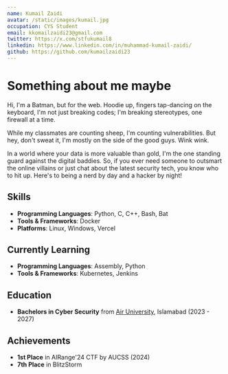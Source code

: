 ```yaml
---
name: Kumail Zaidi 
avatar: /static/images/kumail.jpg
occupation: CYS Student
email: kkomailzaidi23@gmail.com
twitter: https://x.com/stfukumail8
linkedin: https://www.linkedin.com/in/muhammad-kumail-zaidi/
github: https://github.com/kumailzaidi23
---
```


# Something about me maybe

Hi, I'm a Batman, but for the web. Hoodie up, fingers tap-dancing on the keyboard, I'm not just breaking codes; I'm breaking stereotypes, one firewall at a time.

While my classmates are counting sheep, I'm counting vulnerabilities. But hey, don't sweat it, I'm mostly on the side of the good guys. Wink wink.

In a world where your data is more valuable than gold, I'm the one standing guard against the digital baddies. So, if you ever need someone to outsmart the online villains or just chat about the latest security tech, you know who to hit up. Here's to being a nerd by day and a hacker by night!


## Skills

- **Programming Languages**: Python, C, C++, Bash, Bat
- **Tools & Frameworks**: Docker
- **Platforms**: Linux, Windows, Vercel

## Currently Learning

- **Programming Languages**: Assembly, Python
- **Tools & Frameworks**: Kubernetes, Jenkins

## Education

- **Bachelors in Cyber Security** from [Air University](https://au.edu.pk/), Islamabad (2023 - 2027)

## Achievements

- **1st Place** in AIRange'24 CTF by AUCSS (2024)
- **7th Place** in BlitzStorm 

